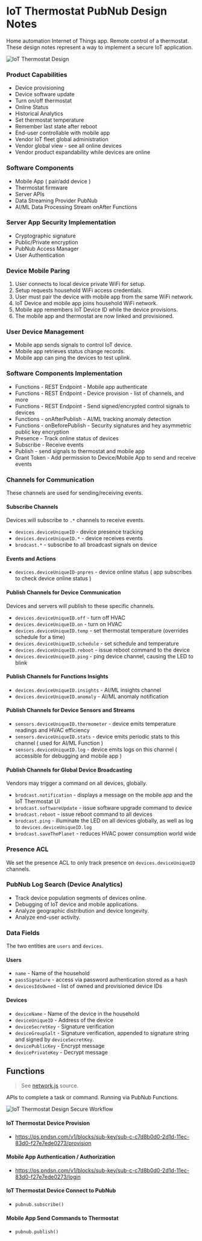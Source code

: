 # IoT Thermostat PubNub Design Notes

Home automation Internet of Things app.
Remote control of a thermostat.
These design notes represent a way to implement a secure IoT application.

![IoT Thermostat Design](https://i.imgur.com/o4lTRdK.png)

### Product Capabilities

 - Device provisioning
 - Device software update
 - Turn on/off thermostat
 - Online Status
 - Historical Analytics
 - Set thermostat temperature
 - Remember last state after reboot
 - End-user controllable with mobile app
 - Vendor IoT fleet global administration
 - Vendor global view - see all online devices
 - Vendor product expandability while devices are online

### Software Components

 - Mobile App ( pair/add device )
 - Thermostat firmware
 - Server APIs
 - Data Streaming Provider PubNub
 - AI/ML Data Processing Stream onAfter Functions

### Server App Security Implementation

 - Cryptographic signature
 - Public/Private encryption
 - PubNub Access Manager
 - User Authentication

### Device Mobile Paring

 1. User connects to local device private WiFi for setup.
 2. Setup requests household WiFi access credentials.
 3. User must pair the device with mobile app from the same WiFi network.
 4. IoT Device and mobile app joins household WiFi network.
 5. Mobile app remembers IoT Device ID while the device provisions.
 6. The mobile app and thermostat are now linked and provisioned.

### User Device Management

 - Mobile app sends signals to control IoT device.
 - Mobile app retrieves status change records.
 - Mobile app can ping the devices to test uplink.

### Software Components Implementation

 - Functions - REST Endpoint - Mobile app authenticate
 - Functions - REST Endpoint - Device provision - list of channels, and more
 - Functions - REST Endpoint - Send signed/encrypted control signals to devices
 - Functions - onAfterPublish - AI/ML tracking anomaly detection
 - Functions - onBeforePublish - Security signatures and hey asymmetric public key encryption
 - Presence - Track online status of devices
 - Subscribe - Receive events
 - Publish - send signals to thermostat and mobile app
 - Grant Token - Add permission to Device/Mobile App to send and receive events

### Channels for Communication

These channels are used for sending/receiving events.

#### Subscribe Channels

Devices will subscribe to `.*` channels to receive events.

 - `devices.deviceUniqueID`   - device presence tracking
 - `devices.deviceUniqueID.*` - device receives events
 - `brodcast.*`               - subscribe to all broadcast signals on device

#### Events and Actions

 - `devices.deviceUniqueID-pnpres`   - device online status ( app subscribes to check device online status )

#### Publish Channels for Device Communication

Devices and servers will publish to these specific channels.

 - `devices.deviceUniqueID.off`      - turn off HVAC
 - `devices.deviceUniqueID.on`       - turn on HVAC
 - `devices.deviceUniqueID.temp`     - set thermostat temperature (overrides schedule for a time)
 - `devices.deviceUniqueID.schedule` - set schedule and temperature
 - `devices.deviceUniqueID.reboot`   - issue reboot command to the device
 - `devices.deviceUniqueID.ping`     - ping device channel, causing the LED to blink

#### Publish Channels for Functions Insights

 - `devices.deviceUniqueID.insights` - AI/ML insights channel
 - `devices.deviceUniqueID.anomaly`  - AI/ML anomaly notification

#### Publish Channels for Device Sensors and Streams

 - `sensors.deviceUniqueID.thermometer` - device emits temperature readings and HVAC efficiency
 - `sensors.deviceUniqueID.stats`       - device emits periodic stats to this channel ( used for AI/ML Function )
 - `sensors.deviceUniqueID.log`         - device emits logs on this channel ( accessible for debugging and mobile app )

#### Publish Channels for Global Device Broadcasting

Vendors may trigger a command on all devices, globally.

 - `brodcast.notification`   - displays a message on the mobile app and the IoT Thermostat UI
 - `brodcast.softwareUpdate` - issue software upgrade command to device
 - `brodcast.reboot`         - issue reboot command to all devices
 - `brodcast.ping`           - illuminate the LED on all devices globally, as well as log to `devices.deviceUniqueID.log`
 - `brodcast.saveThePlanet`  - reduces HVAC power consumption world wide

### Presence ACL

We set the presence ACL to only track presence on `devices.deviceUniqueID` channels.

### PubNub Log Search (Device Analytics)

 - Track device population segments of devices online.
 - Debugging of IoT device and mobile applications.
 - Analyze geographic distribution and device longevity.
 - Analyze end-user activity.

### Data Fields

The two entities are `users` and `devices`.

#### Users

 - `name`            - Name of the household
 - `passSignature`   - access via password authentication stored as a hash
 - `devicesIdsOwned` - list of owned and provisioned device IDs

#### Devices

 - `deviceName`       - Name of the device in the household
 - `deviceUniqueID`   - Address of the device
 - `deviceSecretKey`  - Signature verification
 - `deviceGroupSalt`  - Signature verification, appended to signature string and signed by `deviceSecretKey`.
 - `devicePublicKey`  - Encrypt message
 - `devicePrivateKey` - Decrypt message

## Functions

> See [network.js](thermostat/network.js) source.

APIs to complete a task or command.
Running via PubNub Functions.

![IoT Thermostat Design Secure Workflow](https://i.imgur.com/LOlA86R.png)

#### IoT Thermostat Device Provision

 - https://ps.pndsn.com/v1/blocks/sub-key/sub-c-c7d8b0d0-2d1d-11ec-83d0-f27e7ede0273/provision

#### Mobile App Authentication / Authorization

 -  https://ps.pndsn.com/v1/blocks/sub-key/sub-c-c7d8b0d0-2d1d-11ec-83d0-f27e7ede0273/login

#### IoT Thermostat Device Connect to PubNub

 - `pubnub.subscribe()`

#### Mobile App Send Commands to Thermostat

 - `pubnub.publish()`

